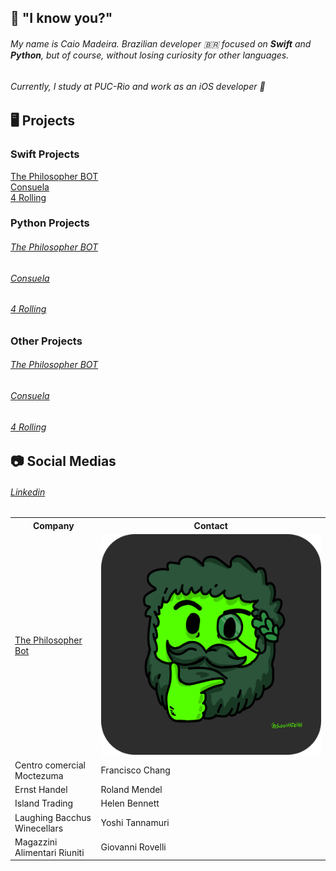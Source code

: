
## 🚀 "I know you?"

###### My name is Caio Madeira. Brazilian developer 🇧🇷 focused  on **Swift** and **Python**, but of course, without  losing curiosity for other languages.

###### Currently, I study at PUC-Rio and work as an iOS developer 📱



## 🖥️ Projects

### Swift Projects

[The Philosopher BOT](https://github.com/CaioMadeira/The-Philosopher-BOT)  
[Consuela](https://github.com/CaioMadeira/Consuela)  
[4 Rolling](https://github.com/CaioMadeira/4rolling)

### Python Projects

###### [The Philosopher BOT](https://github.com/CaioMadeira/The-Philosopher-BOT) 
###### [Consuela](https://github.com/CaioMadeira/Consuela)
###### [4 Rolling](https://github.com/CaioMadeira/4rolling)

### Other Projects

###### [The Philosopher BOT](https://github.com/CaioMadeira/The-Philosopher-BOT) 
###### [Consuela](https://github.com/CaioMadeira/Consuela)
###### [4 Rolling](https://github.com/CaioMadeira/4rolling)

## 📷 Social Medias

###### [Linkedin](https://www.linkedin.com/in/caio-madeira/)



<table>
  <tr>
    <th>Company</th>
    <th>Contact</th>
  </tr>
  <tr>
    <td><a href="https://github.com/CaioMadeira/The-Philosopher-BOT">The Philosopher Bot</a></td>
    <td><img src="https://github.com/CaioMadeira/CaioMadeira/blob/master/icons/icon_philosopher.png" alt="Sublime's custom image"/></td>
  </tr>
  <tr>
    <td>Centro comercial Moctezuma</td>
    <td>Francisco Chang</td>
  </tr>
  <tr>
    <td>Ernst Handel</td>
    <td>Roland Mendel</td>
  </tr>
  <tr>
    <td>Island Trading</td>
    <td>Helen Bennett</td>
  </tr>
  <tr>
    <td>Laughing Bacchus Winecellars</td>
    <td>Yoshi Tannamuri</td>
  </tr>
  <tr>
    <td>Magazzini Alimentari Riuniti</td>
    <td>Giovanni Rovelli</td>
  </tr>
</table>








